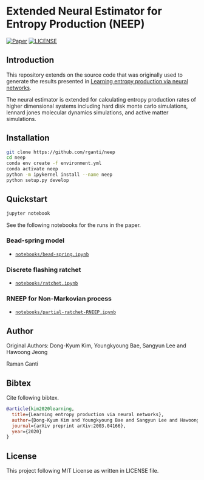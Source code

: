 # Extended Neural Estimator for Entropy Production (NEEP)

[![Paper](http://img.shields.io/badge/paper-arxiv.2003.04166-B31B1B.svg)](https://arxiv.org/abs/2003.04166)
[![LICENSE](https://img.shields.io/github/license/kdkyum/neep.svg)](https://github.com/kdkyum/neep/blob/master/LICENSE)

## Introduction

This repository extends on the source code that was originally used to 
generate the results presented in 
[Learning entropy production via neural networks](https://arxiv.org/abs/2003.04166).

The neural estimator is extended for calculating entropy production rates 
of higher dimensional systems including hard disk monte carlo simulations,
lennard jones molecular dynamics simulations, and active matter simulations.

## Installation
```bash
git clone https://github.com/rganti/neep
cd neep
conda env create -f environment.yml
conda activate neep
python -m ipykernel install --name neep
python setup.py develop
```

## Quickstart

```bash
jupyter notebook
```

See the following notebooks for the runs in the paper.
### Bead-spring model
* [`notebooks/bead-spring.ipynb`](notebooks/bead-spring.ipynb)

### Discrete flashing ratchet
* [`notebooks/ratchet.ipynb`](notebooks/ratchet.ipynb)

### RNEEP for Non-Markovian process
* [`notebooks/partial-ratchet-RNEEP.ipynb`](notebooks/partial-ratchet-RNEEP.ipynb)

## Author
Original Authors: Dong-Kyum Kim, Youngkyoung Bae, Sangyun Lee and Hawoong Jeong

Raman Ganti

## Bibtex
Cite following bibtex.
```bibtex
@article{kim2020learning,
  title={Learning entropy production via neural networks},
  author={Dong-Kyum Kim and Youngkyoung Bae and Sangyun Lee and Hawoong Jeong},
  journal={arXiv preprint arXiv:2003.04166},
  year={2020}
}
```

## License

This project following MIT License as written in LICENSE file.
